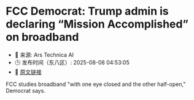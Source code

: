 # FCC Democrat: Trump admin is declaring “Mission Accomplished” on broadband
- 📅 来源: Ars Technica AI
- 🕒 发布时间（东八区）: 2025-08-08 04:53:05
- 🔗 [原文链接](https://arstechnica.com/tech-policy/2025/08/fcc-democrat-trump-admin-is-declaring-mission-accomplished-on-broadband/)

FCC studies broadband "with one eye closed and the other half-open," Democrat says.